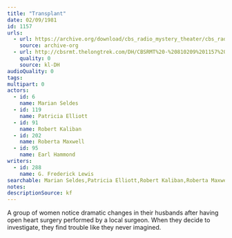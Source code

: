 ```yaml
---
title: "Transplant"
date: 02/09/1981
id: 1157
urls: 
  - url: https://archive.org/download/cbs_radio_mystery_theater/cbs_radio_mystery_theater-1151-1200.zip/cbs_radio_mystery_theater-1151-1200%2Fcbsrmt_1157_transplant.mp3
    source: archive-org
  - url: http://cbsrmt.thelongtrek.com/DH/CBSRMT%20-%20810209%201157%20Transplant_dh.mp3
    quality: 0
    source: kl-DH
audioQuality: 0
tags: 
multipart: 0
actors:  
  - id: 6
    name: Marian Seldes  
  - id: 119
    name: Patricia Elliott  
  - id: 91
    name: Robert Kaliban  
  - id: 202
    name: Roberta Maxwell  
  - id: 95
    name: Earl Hammond
writers:  
  - id: 288
    name: G. Frederick Lewis
searchable: Marian Seldes,Patricia Elliott,Robert Kaliban,Roberta Maxwell,Earl Hammond G. Frederick Lewis
notes: 
descriptionSource: kf
---
```

A group of women notice dramatic changes in their husbands after having open heart surgery performed by a local surgeon. When they decide to investigate, they find trouble like they never imagined.